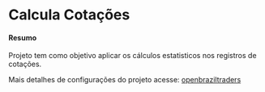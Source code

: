 # Calcula Cotações

#### Resumo
Projeto tem como objetivo aplicar os cálculos estatisticos nos registros de cotações.

Mais detalhes de configurações do projeto acesse: [openbraziltraders](https://github.com/ostraders/ostraders/blob/master/README.md)

